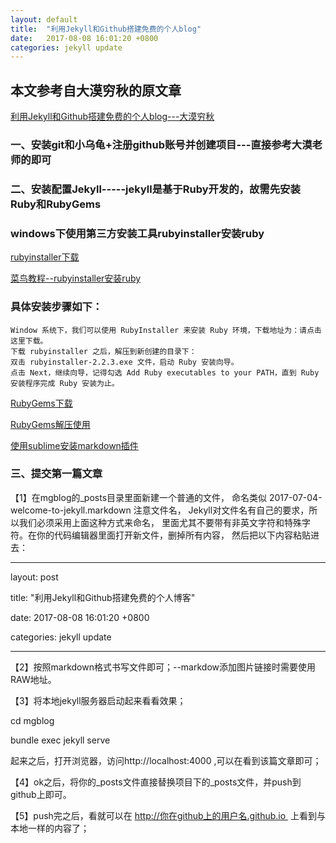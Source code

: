 ```yaml
---
layout: default
title:  "利用Jekyll和Github搭建免费的个人blog"
date:   2017-08-08 16:01:20 +0800
categories: jekyll update
---
```

## 本文参考自大漠穷秋的原文章

[利用Jekyll和Github搭建免费的个人blog---大漠穷秋](https://damoqiongqiu.github.io/)

### 一、安装git和小乌龟+注册github账号并创建项目---直接参考大漠老师的即可
### 二、安装配置Jekyll-----jekyll是基于Ruby开发的，故需先安装Ruby和RubyGems

### windows下使用第三方安装工具rubyinstaller安装ruby

[rubyinstaller下载](https://rubyinstaller.org/downloads/)

[菜鸟教程--rubyinstaller安装ruby](http://www.runoob.com/ruby/ruby-installation-windows.html)

### 具体安装步骤如下：

    Window 系统下，我们可以使用 RubyInstaller 来安装 Ruby 环境，下载地址为：请点击这里下载。
    下载 rubyinstaller 之后，解压到新创建的目录下：
    双击 rubyinstaller-2.2.3.exe 文件，启动 Ruby 安装向导。
    点击 Next，继续向导，记得勾选 Add Ruby executables to your PATH，直到 Ruby 安装程序完成 Ruby 安装为止。


[RubyGems下载](https://rubygems.org/pages/download/) 

[RubyGems解压使用](http://www.runoob.com/ruby/ruby-rubygems.html)

[使用sublime安装markdown插件](http://blog.csdn.net/ababybear/article/details/51512125)

### 三、提交第一篇文章

【1】在mgblog的_posts目录里面新建一个普通的文件，
命名类似 2017-07-04-welcome-to-jekyll.markdown
注意文件名，
Jekyll对文件名有自己的要求，所以我们必须采用上面这种方式来命名，
里面尤其不要带有非英文字符和特殊字符。在你的代码编辑器里面打开新文件，删掉所有内容，
然后把以下内容粘贴进去：

---

layout: post

title:  "利用Jekyll和Github搭建免费的个人博客"

date:   2017-08-08 16:01:20 +0800

categories: jekyll update


---


【2】按照markdown格式书写文件即可；--markdow添加图片链接时需要使用RAW地址。

【3】将本地jekyll服务器启动起来看看效果；

cd mgblog

bundle exec jekyll serve

起来之后，打开浏览器，访问http://localhost:4000 ,可以在看到该篇文章即可；

【4】ok之后，将你的_posts文件直接替换项目下的_posts文件，并push到github上即可。

【5】push完之后，看就可以在 http://你在github上的用户名.github.io  上看到与本地一样的内容了；
